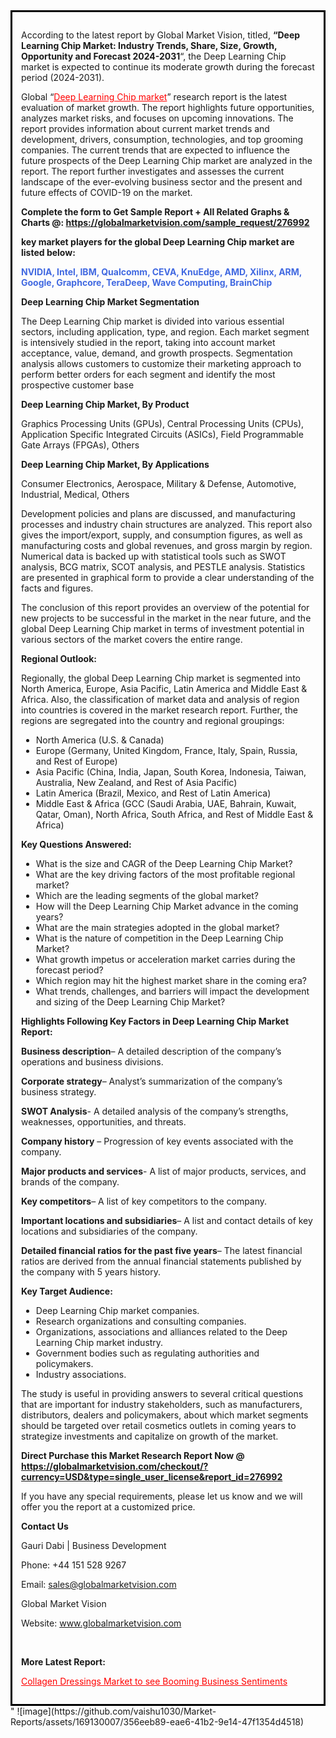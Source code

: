 <div style='border: 3px solid black; padding: 1em;'>

According to the latest report by Global Market Vision, titled, <strong>“Deep Learning Chip Market: Industry Trends, Share, Size, Growth, Opportunity and Forecast 2024-2031</strong>“, the Deep Learning Chip market is expected to continue its moderate growth during the forecast period (2024-2031).

Global “<a style='color: #ff0000;' href='https://globalmarketvision.com/reports/global-deep-learning-chip-market/276992'>Deep Learning Chip market</a>” research report is the latest evaluation of market growth. The report highlights future opportunities, analyzes market risks, and focuses on upcoming innovations. The report provides information about current market trends and development, drivers, consumption, technologies, and top grooming companies. The current trends that are expected to influence the future prospects of the Deep Learning Chip market are analyzed in the report. The report further investigates and assesses the current landscape of the ever-evolving business sector and the present and future effects of COVID-19 on the market.

<strong>Complete the form to Get Sample Report + All Related Graphs &amp; Charts @: <a style='color: #ff0000;' href='https://globalmarketvision.com/sample_request/276992?utm_source=linkedinPulse&utm_medium=SN&utm_campaign=SN'><strong>https://globalmarketvision.com/sample_request/276992</strong></a></strong>

<strong>key market players for the global Deep Learning Chip market are listed below:</strong>

<strong style='color: #4169e1;'>NVIDIA, Intel, IBM, Qualcomm, CEVA, KnuEdge, AMD, Xilinx, ARM, Google, Graphcore, TeraDeep, Wave Computing, BrainChip</strong>

<strong>Deep Learning Chip Market Segmentation</strong>

The Deep Learning Chip market is divided into various essential sectors, including application, type, and region. Each market segment is intensively studied in the report, taking into account market acceptance, value, demand, and growth prospects. Segmentation analysis allows customers to customize their marketing approach to perform better orders for each segment and identify the most prospective customer base

<strong>Deep Learning Chip Market, By Product</strong>

Graphics Processing Units (GPUs), Central Processing Units (CPUs), Application Specific Integrated Circuits (ASICs), Field Programmable Gate Arrays (FPGAs), Others

<strong>Deep Learning Chip Market, By Applications</strong>

Consumer Electronics, Aerospace, Military & Defense, Automotive, Industrial, Medical, Others

Development policies and plans are discussed, and manufacturing processes and industry chain structures are analyzed. This report also gives the import/export, supply, and consumption figures, as well as manufacturing costs and global revenues, and gross margin by region. Numerical data is backed up with statistical tools such as SWOT analysis, BCG matrix, SCOT analysis, and PESTLE analysis. Statistics are presented in graphical form to provide a clear understanding of the facts and figures.

The conclusion of this report provides an overview of the potential for new projects to be successful in the market in the near future, and the global Deep Learning Chip market in terms of investment potential in various sectors of the market covers the entire range.

<strong>Regional Outlook:</strong>

Regionally, the global Deep Learning Chip market is segmented into North America, Europe, Asia Pacific, Latin America and Middle East &amp; Africa. Also, the classification of market data and analysis of region into countries is covered in the market research report. Further, the regions are segregated into the country and regional groupings:
<ul>
  <li>North America (U.S. &amp; Canada)</li>
  <li>Europe (Germany, United Kingdom, France, Italy, Spain, Russia, and Rest of Europe)</li>
  <li>Asia Pacific (China, India, Japan, South Korea, Indonesia, Taiwan, Australia, New Zealand, and Rest of Asia Pacific)</li>
  <li>Latin America (Brazil, Mexico, and Rest of Latin America)</li>
  <li>Middle East &amp; Africa (GCC (Saudi Arabia, UAE, Bahrain, Kuwait, Qatar, Oman), North Africa, South Africa, and Rest of Middle East &amp; Africa)</li>
</ul>
<strong>Key Questions Answered:</strong>
<ul>
  <li>What is the size and CAGR of the Deep Learning Chip Market?</li>
  <li>What are the key driving factors of the most profitable regional market?</li>
  <li>Which are the leading segments of the global market?</li>
  <li>How will the Deep Learning Chip Market advance in the coming years?</li>
  <li>What are the main strategies adopted in the global market?</li>
  <li>What is the nature of competition in the Deep Learning Chip Market?</li>
  <li>What growth impetus or acceleration market carries during the forecast period?</li>
  <li>Which region may hit the highest market share in the coming era?</li>
  <li>What trends, challenges, and barriers will impact the development and sizing of the Deep Learning Chip Market?</li>
</ul>
<strong>Highlights Following Key Factors in Deep Learning Chip Market Report:</strong>

<strong>Business description</strong>– A detailed description of the company’s operations and business divisions.

<strong>Corporate strategy</strong>– Analyst’s summarization of the company’s business strategy.

<strong>SWOT Analysis</strong>- A detailed analysis of the company’s strengths, weaknesses, opportunities, and threats.

<strong>Company history</strong> – Progression of key events associated with the company.

<strong>Major products and services</strong>- A list of major products, services, and brands of the company.

<strong>Key competitors</strong>– A list of key competitors to the company.

<strong>Important locations and subsidiaries</strong>– A list and contact details of key locations and subsidiaries of the company.

<strong>Detailed financial ratios for the past five years</strong>– The latest financial ratios are derived from the annual financial statements published by the company with 5 years history.

<strong>Key Target Audience:</strong>
<ul>
  <li>Deep Learning Chip market companies.</li>
  <li>Research organizations and consulting companies.</li>
  <li>Organizations, associations and alliances related to the Deep Learning Chip market industry.</li>
  <li>Government bodies such as regulating authorities and policymakers.</li>
  <li>Industry associations.</li>
</ul>
The study is useful in providing answers to several critical questions that are important for industry stakeholders, such as manufacturers, distributors, dealers and policymakers, about which market segments should be targeted over retail cosmetics outlets in coming years to strategize investments and capitalize on growth of the market.

<strong>Direct Purchase this Market Research Report Now @ </strong><strong><a style='color: #ff0000;' href='https://globalmarketvision.com/checkout/?currency=USD&type=single_user_license&report_id=276992?utm_source=linkedinPulse&utm_medium=SN&utm_campaign=SN'><strong>https://globalmarketvision.com/checkout/?currency=USD&type=single_user_license&report_id=276992</strong></a></strong>

If you have any special requirements, please let us know and we will offer you the report at a customized price.
<p id='ember58' class='ember-view reader-content-blocks__paragraph'><strong>Contact Us</strong></p>
<p id='ember59' class='ember-view reader-content-blocks__paragraph'>Gauri Dabi | Business Development</p>
<p id='ember60' class='ember-view reader-content-blocks__paragraph'>Phone: +44 151 528 9267</p>
Email: <a href='mailto:sales@globalmarketvision.com'>sales@globalmarketvision.com</a>

Global Market Vision

Website: <a href='http://www.globalmarketvision.com'>www.globalmarketvision.com</a>

&nbsp;

<strong>More Latest Report:</strong>

<a style='color: #ff0000;' href='https://medium.com/@rucharoy818/collagen-dressings-market-to-see-booming-business-sentiments-77a517428a2b'>Collagen Dressings Market to see Booming Business Sentiments</a>

</div>"
![image](https://github.com/vaishu1030/Market-Reports/assets/169130007/356eeb89-eae6-41b2-9e14-47f1354d4518)
